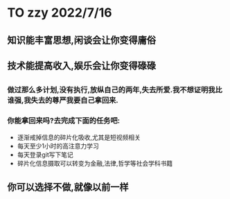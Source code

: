 # TO zzy  2022/7/16
## 知识能丰富思想,闲谈会让你变得庸俗
## 技术能提高收入,娱乐会让你变得碌碌
##
##
##
##

### 做过那么多计划,没有执行,放纵自己的两年,失去所爱.我不想证明我比谁强,我失去的尊严我要自己拿回来.
### 你能拿回来吗?去完成下面的任务吧:
- 逐渐戒掉信息的碎片化吸收,尤其是短视频相关
- 每天至少1小时的高注意力学习
- 每天登录git写下笔记
- 碎片化信息摄取可以转变为金融,法律,哲学等社会学科书籍


## 你可以选择不做,**就像以前一样**